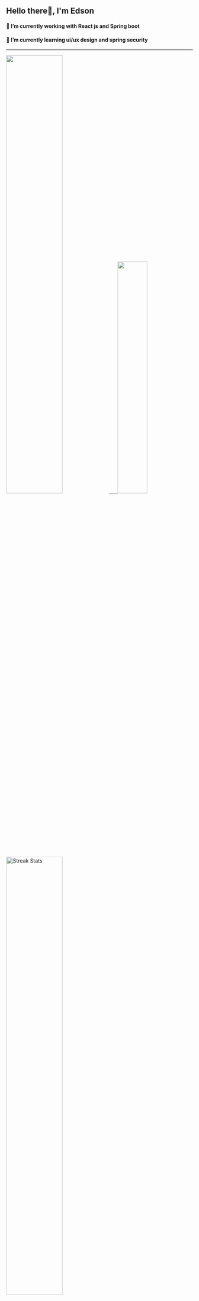 
## Hello there👋, I'm Edson 

#### 🔭 I’m currently working with React js and Spring boot 
#### 🌱 I’m currently learning ui/ux design and spring security
---
    
  

 <p align="left">
  <a href="https://github.com/EdsonNhancale">
  <img width=55% src="https://github-readme-stats.vercel.app/api?username=EdsonNhancale&show_icons=true&theme=dracula&include_all_commits=true&count_private=true"/>&nbsp;&nbsp;&nbsp;&nbsp;&nbsp;
  <img  width=40% src="https://github-readme-stats.vercel.app/api/top-langs/?username=EdsonNhancale&layout=compact&langs_count=7&theme=dracula"/>
</p>

  <p align="left">
    <a href="https://github.com/EdsonNhancale"><img width=55% alt="Streak Stats" src="https://github-readme-streak-stats.herokuapp.com/?user=EdsonNhancale&theme=dracula"/></a>
   </p>

 
 <!--START_SECTION:waka-->

```txt
From: 16 November 2022 - To: 27 May 2024

Total Time: 941 hrs 18 mins

JavaScript        432 hrs 24 mins ███████████▒░░░░░░░░░░░░░   45.94 %
TypeScript        379 hrs 59 mins ██████████░░░░░░░░░░░░░░░   40.37 %
JSON              48 hrs 48 mins  █▒░░░░░░░░░░░░░░░░░░░░░░░   05.19 %
Dart              14 hrs 23 mins  ▒░░░░░░░░░░░░░░░░░░░░░░░░   01.53 %
Other             14 hrs 10 mins  ▒░░░░░░░░░░░░░░░░░░░░░░░░   01.51 %
```

<!--END_SECTION:waka-->

<div> 
  <a href="www.linkedin.com/in/edson-nhancale-7849781a6" target="_blank"><img src="https://img.shields.io/badge/-LinkedIn-%230077B5?style=for-the-badge&logo=linkedin&logoColor=white" target="_blank"></a> 

</div>

